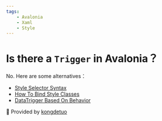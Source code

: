 ```yaml
---
tags:
    - Avalonia
    - Xaml
    - Style
---
```

# Is there a `Trigger` in Avalonia？

No. Here are some alternatives：

- [Style Selector Syntax](https://docs.avaloniaui.net/zh-Hans/docs/reference/styles/style-selector-syntax)
- [How To Bind Style Classes](https://docs.avaloniaui.net/zh-Hans/docs/guides/data-binding/binding-classes)
- [DataTrigger Based On Behavior](https://github.com/wieslawsoltes/Xaml.Behaviors)

💖 Provided by [kongdetuo](https://github.com/kongdetuo)
